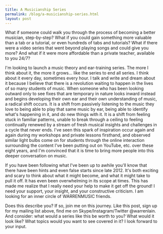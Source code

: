 ```yaml
---
title: A Musicianship Series
permalink: /blog/a-musicianship-series.html
layout: post
---
```


What if someone could walk you through the process of becoming a better musician, step-by-step? What if you could gain something more valuable than a tab or a tutorial, or even hundreds of tabs and tutorials? What if there were a video series that went beyond playing songs and could give you more? And what if it were more affordable than a private teacher, available to you 24/7?

I'm looking to launch a music theory and ear-training series. The more I think about it, the more it grows... like the series to end all series. I think about it every day, sometimes every hour. I talk and write and dream about it because I believe that there is a revolution waiting to happen in the lives of so many students of music. When someone who has been looking outward only to see fixes that are temporary in nature looks inward instead and begins developing their own ear and their own understanding of music, a radical shift occurs. It is a shift from passively listening to the music they love to being able to play that same music by ear, being able to identify what's happening in it, and do new things with it. It is a shift from feeling stuck in familiar patterns, unable to break through a ceiling to feeling continually renewed by a stream of fresh musical insights and challenges in a cycle that never ends. I've seen this spark of inspiration occur again and again during my workshops and private lessons firsthand, and observed similar light bulbs come on for students through the online interaction surrounding the content I've been putting out on YouTube, etc. over these eight years, and I'm convinced that it is time to bring more people into this deeper conversation on music.

If you have been following what I've been up to awhile you'll know that there have been hints and even false starts since late 2012. It's both exciting and scary to think about what it might become, and what it might take to pull it off. It has even been overwhelming in its scope at times. This has made me realize that I really need your help to make it get off the ground! I need your support, your insight, and your constructive criticism. I am looking for an inner circle of WARRENMUSIC friends.

Does this describe you? If so, join me on this journey. Like this post, sign up for my mailing list above, find me on Skype/Instagram/Twitter @warrenlain. And consider: what would a series like this be worth to you? What would it look like? What topics would you want to see covered in it? I look forward to your input.
